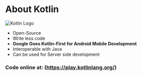 # About Kotlin

![Kotlin Logo](https://kotlinlang.org/assets/images/open-graph/kotlin_250x250.png)

* Open-Source
* Write less code
* **Google Goes Kotlin-First for Android Mobile Development**
* Interoperable with Java
* Can be used for Server side development

### Code online at: (https://play.kotlinlang.org/)
